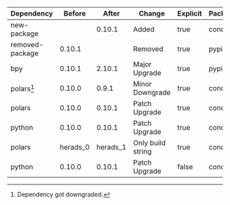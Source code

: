 |Dependency|Before|After|Change|Explicit|Package|Environments|
|-|-|-|-|-|-|-|
|new-package||0.10.1|Added|true|conda|default on linux-64|
|removed-package|0.10.1||Removed|true|pypi|default on linux-64|
|bpy|0.10.1|2.10.1|Major Upgrade|true|pypi|default on linux-64|
|polars[^2]|0.10.0|0.9.1|Minor Downgrade|true|conda|default on osx-arm64|
|polars|0.10.0|0.10.1|Patch Upgrade|true|conda|lint on linux-64|
|python|0.10.0|0.10.1|Patch Upgrade|true|conda|default on osx-arm64|
|polars|herads_0|herads_1|Only build string|true|conda|default on linux-64|
|python|0.10.0|0.10.1|Patch Upgrade|false|conda|*all envs* on linux-64|

[^1]: **Bold** means explicit dependency.
[^2]: Dependency got downgraded.
